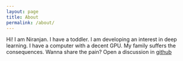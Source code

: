 ```yaml
---
layout: page
title: About
permalink: /about/
---
```


Hi!
I am Niranjan. I have a toddler. I am developing an interest in deep learning. I have a computer with a decent GPU. My family suffers the consequences.
Wanna share the pain? Open a discussion in [github](https://github.com/ml4toddlers)